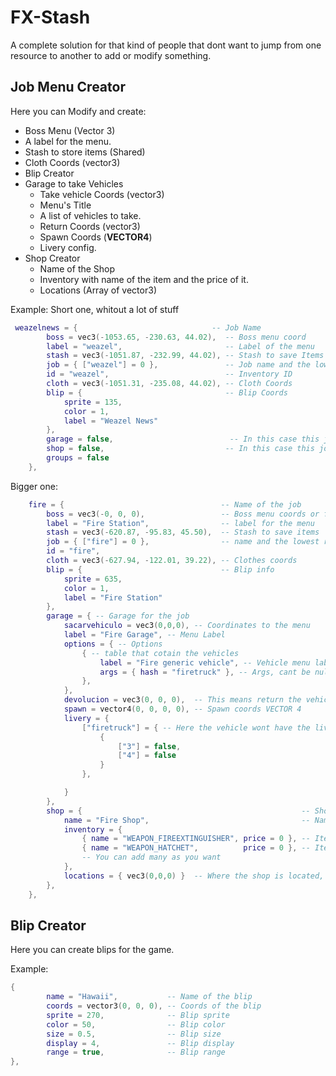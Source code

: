 # FX-Stash

A complete solution for that kind of people that dont want to jump from one resource to another to add or modify something.

## Job Menu Creator

Here you can Modify and create:

- Boss Menu (Vector 3)
- A label for the menu.
- Stash to store items (Shared)
- Cloth Coords (vector3)
- Blip Creator
- Garage to take Vehicles
  - Take vehicle Coords (vector3)
  - Menu's Title
  - A list of vehicles to take.
  - Return Coords (vector3)
  - Spawn Coords (**VECTOR4**)
  - Livery config.
- Shop Creator
  - Name of the Shop
  - Inventory with name of the item and the price of it.
  - Locations (Array of vector3)

Example:
Short one, whitout a lot of stuff

```lua
 weazelnews = {                              -- Job Name
        boss = vec3(-1053.65, -230.63, 44.02),  -- Boss menu coord
        label = "weazel",                       -- Label of the menu
        stash = vec3(-1051.87, -232.99, 44.02), -- Stash to save Items (Shared)
        job = { ["weazel"] = 0 },               -- Job name and the lowest rank to open the stash
        id = "weazel",                          -- Inventory ID
        cloth = vec3(-1051.31, -235.08, 44.02), -- Cloth Coords
        blip = {                                -- Blip Coords
            sprite = 135,
            color = 1,
            label = "Weazel News"
        },
        garage = false,                          -- In this case this job doesnt have a garage
        shop = false,                           -- In this case this job doesnt have a shop
        groups = false
    },
```

Bigger one:

```lua
    fire = {                                   -- Name of the job
        boss = vec3(-0, 0, 0),                 -- Boss menu coords or false
        label = "Fire Station",                -- label for the menu
        stash = vec3(-620.87, -95.83, 45.50),  -- Stash to save items
        job = { ["fire"] = 0 },                -- name and the lowest rank to open the stash
        id = "fire",
        cloth = vec3(-627.94, -122.01, 39.22), -- Clothes coords
        blip = {                               -- Blip info
            sprite = 635,
            color = 1,
            label = "Fire Station"
        },
        garage = { -- Garage for the job
            sacarvehiculo = vec3(0,0,0), -- Coordinates to the menu
            label = "Fire Garage", -- Menu Label
            options = { -- Options
                { -- table that cotain the vehicles
                    label = "Fire generic vehicle", -- Vehicle menu label
                    args = { hash = "firetruck" }, -- Args, cant be null
                },
            },
            devolucion = vec3(0, 0, 0),  -- This means return the vehicle to this coords
            spawn = vector4(0, 0, 0, 0), -- Spawn coords VECTOR 4
            livery = {
                ["firetruck"] = { -- Here the vehicle wont have the livery 3 and 4
                    {
                        ["3"] = false,
                        ["4"] = false
                    }
                },

            }
        },
        shop = {                                                 -- Shop items
            name = "Fire Shop",                                  -- Name of the shop
            inventory = {
                { name = "WEAPON_FIREEXTINGUISHER", price = 0 }, -- Item | price}
                { name = "WEAPON_HATCHET",          price = 0 }, -- Item | price}
                -- You can add many as you want
            },
            locations = { vec3(0,0,0) }  -- Where the shop is located, is an array, you can do {vec3(0,0,0),vec3(0,0,0)}
        },
    },

```

## Blip Creator

Here you can create blips for the game.

Example:

```lua
{
        name = "Hawaii",           -- Name of the blip
        coords = vector3(0, 0, 0), -- Coords of the blip
        sprite = 270,              -- Blip sprite
        color = 50,                -- Blip color
        size = 0.5,                -- Blip size
        display = 4,               -- Blip display
        range = true,              -- Blip range
},

```

